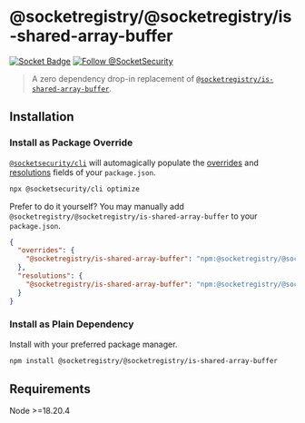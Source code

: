 # @socketregistry/@socketregistry/is-shared-array-buffer

[![Socket Badge](https://socket.dev/api/badge/npm/package/@socketregistry/@socketregistry/is-shared-array-buffer)](https://socket.dev/npm/package/@socketregistry/@socketregistry/is-shared-array-buffer)
[![Follow @SocketSecurity](https://img.shields.io/twitter/follow/SocketSecurity?style=social)](https://twitter.com/SocketSecurity)

> A zero dependency drop-in replacement of
> [`@socketregistry/is-shared-array-buffer`](https://www.npmjs.com/package/@socketregistry/is-shared-array-buffer).

## Installation

### Install as Package Override

[`@socketsecurity/cli`](https://www.npmjs.com/package/@socketsecurity/cli) will
automagically populate the
[overrides](https://docs.npmjs.com/cli/v9/configuring-npm/package-json#overrides)
and [resolutions](https://yarnpkg.com/configuration/manifest#resolutions) fields
of your `package.json`.

```sh
npx @socketsecurity/cli optimize
```

Prefer to do it yourself? You may manually add
`@socketregistry/@socketregistry/is-shared-array-buffer` to your `package.json`.

```json
{
  "overrides": {
    "@socketregistry/is-shared-array-buffer": "npm:@socketregistry/@socketregistry/is-shared-array-buffer@^1"
  },
  "resolutions": {
    "@socketregistry/is-shared-array-buffer": "npm:@socketregistry/@socketregistry/is-shared-array-buffer@^1"
  }
}
```

### Install as Plain Dependency

Install with your preferred package manager.

```sh
npm install @socketregistry/@socketregistry/is-shared-array-buffer
```

## Requirements

Node &gt;=18.20.4
